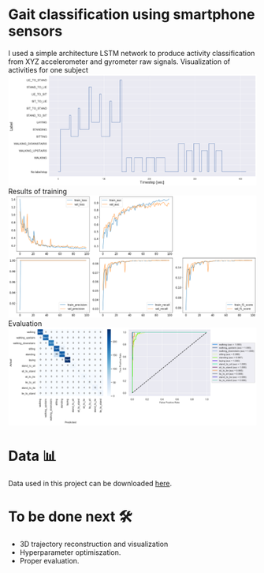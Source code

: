 # Gait classification using smartphone sensors
I used a simple architecture LSTM network to produce activity classification from XYZ accelerometer and gyrometer raw signals.
Visualization of activities for one subject
![](./assets/run.png)
Results of training
![](./assets/train_metrics.png)
Evaluation
![](./assets/confusion.png)

# Data 📊
Data used in this project can be downloaded [here](http://archive.ics.uci.edu/ml/datasets/Smartphone-Based+Recognition+of+Human+Activities+and+Postural+Transitions).

# To be done next 🛠
- 3D trajectory reconstruction and visualization
- Hyperparameter optimiszation.
- Proper evaluation.

 
